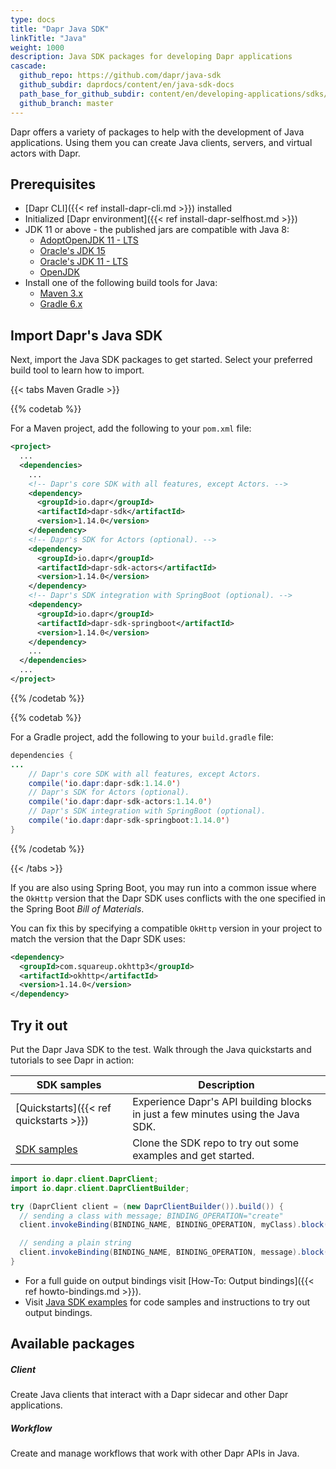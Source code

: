 ```yaml
---
type: docs
title: "Dapr Java SDK"
linkTitle: "Java"
weight: 1000
description: Java SDK packages for developing Dapr applications
cascade:
  github_repo: https://github.com/dapr/java-sdk
  github_subdir: daprdocs/content/en/java-sdk-docs
  path_base_for_github_subdir: content/en/developing-applications/sdks/java/
  github_branch: master
---
```


Dapr offers a variety of packages to help with the development of Java applications. Using them you can create Java clients, servers, and virtual actors with Dapr.

## Prerequisites

- [Dapr CLI]({{< ref install-dapr-cli.md >}}) installed
- Initialized [Dapr environment]({{< ref install-dapr-selfhost.md >}})
- JDK 11 or above - the published jars are compatible with Java 8:
    - [AdoptOpenJDK 11 - LTS](https://adoptopenjdk.net/)
    - [Oracle's JDK 15](https://www.oracle.com/java/technologies/javase-downloads.html)
    - [Oracle's JDK 11 - LTS](https://www.oracle.com/java/technologies/javase-jdk11-downloads.html)
    - [OpenJDK](https://openjdk.java.net/)
- Install one of the following build tools for Java:
    - [Maven 3.x](https://maven.apache.org/install.html)
    - [Gradle 6.x](https://gradle.org/install/)

## Import Dapr's Java SDK

Next, import the Java SDK packages to get started. Select your preferred build tool to learn how to import.

{{< tabs Maven Gradle >}}

{{% codetab %}}
<!--Maven-->

For a Maven project, add the following to your `pom.xml` file: 

```xml
<project>
  ...
  <dependencies>
    ...
    <!-- Dapr's core SDK with all features, except Actors. -->
    <dependency>
      <groupId>io.dapr</groupId>
      <artifactId>dapr-sdk</artifactId>
      <version>1.14.0</version>
    </dependency>
    <!-- Dapr's SDK for Actors (optional). -->
    <dependency>
      <groupId>io.dapr</groupId>
      <artifactId>dapr-sdk-actors</artifactId>
      <version>1.14.0</version>
    </dependency>
    <!-- Dapr's SDK integration with SpringBoot (optional). -->
    <dependency>
      <groupId>io.dapr</groupId>
      <artifactId>dapr-sdk-springboot</artifactId>
      <version>1.14.0</version>
    </dependency>
    ...
  </dependencies>
  ...
</project>
```
{{% /codetab %}}

{{% codetab %}}
<!--Gradle-->

For a Gradle project, add the following to your `build.gradle` file:

```java
dependencies {
...
    // Dapr's core SDK with all features, except Actors.
    compile('io.dapr:dapr-sdk:1.14.0')
    // Dapr's SDK for Actors (optional).
    compile('io.dapr:dapr-sdk-actors:1.14.0')
    // Dapr's SDK integration with SpringBoot (optional).
    compile('io.dapr:dapr-sdk-springboot:1.14.0')
}
```

{{% /codetab %}}

{{< /tabs >}}

If you are also using Spring Boot, you may run into a common issue where the `OkHttp` version that the Dapr SDK uses conflicts with the one specified in the Spring Boot _Bill of Materials_.

You can fix this by specifying a compatible `OkHttp` version in your project to match the version that the Dapr SDK uses:

```xml
<dependency>
  <groupId>com.squareup.okhttp3</groupId>
  <artifactId>okhttp</artifactId>
  <version>1.14.0</version>
</dependency>
```

## Try it out

Put the Dapr Java SDK to the test. Walk through the Java quickstarts and tutorials to see Dapr in action:

| SDK samples | Description |
| ----------- | ----------- |
| [Quickstarts]({{< ref quickstarts >}}) | Experience Dapr's API building blocks in just a few minutes using the Java SDK. |
| [SDK samples](https://github.com/dapr/java-sdk/tree/master/examples) | Clone the SDK repo to try out some examples and get started. |

```java
import io.dapr.client.DaprClient;
import io.dapr.client.DaprClientBuilder;

try (DaprClient client = (new DaprClientBuilder()).build()) {
  // sending a class with message; BINDING_OPERATION="create"
  client.invokeBinding(BINDING_NAME, BINDING_OPERATION, myClass).block();

  // sending a plain string
  client.invokeBinding(BINDING_NAME, BINDING_OPERATION, message).block();
}
```

- For a full guide on output bindings visit [How-To: Output bindings]({{< ref howto-bindings.md >}}).
- Visit [Java SDK examples](https://github.com/dapr/java-sdk/tree/master/examples/src/main/java/io/dapr/examples/bindings/http) for code samples and instructions to try out output bindings.

## Available packages

<div class="card-deck">
  <div class="card">
    <div class="card-body">
      <h5 class="card-title"><b>Client</b></h5>
      <p class="card-text">Create Java clients that interact with a Dapr sidecar and other Dapr applications.</p>
      <a href="{{< ref java-client >}}" class="stretched-link"></a>
    </div>
  </div>
  <div class="card">
    <div class="card-body">
      <h5 class="card-title"><b>Workflow</b></h5>
      <p class="card-text">Create and manage workflows that work with other Dapr APIs in Java.</p>
      <a href="{{< ref workflow >}}" class="stretched-link"></a>
    </div>
  </div>
</div>
